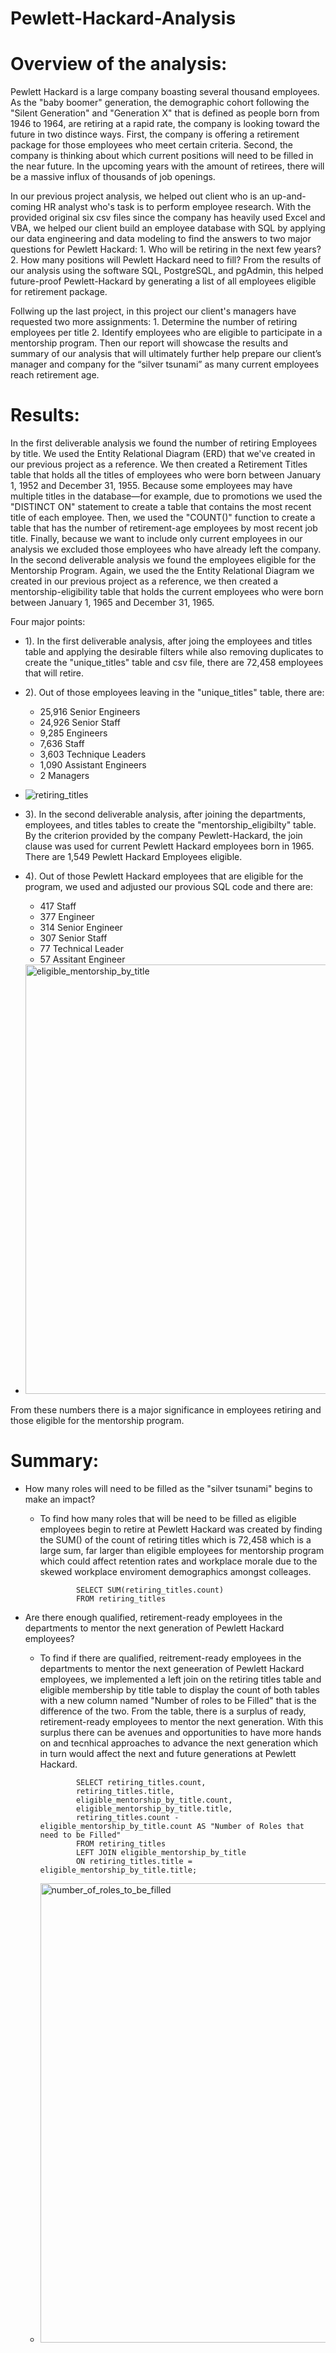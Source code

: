 # Pewlett-Hackard-Analysis

# Overview of the analysis:
Pewlett Hackard is a large company boasting several thousand employees. As the "baby boomer" generation, the demographic cohort following the "Silent Generation" and "Generation X" that is defined as people born from 1946 to 1964, are retiring at a rapid rate, the company is looking toward the future in two distince ways. First, the company is offering a retirement package for those employees who meet certain criteria. Second, the company is thinking about which current positions will need to be filled in the near future. In the upcoming years with the amount of retirees, there will be a massive influx of thousands of job openings. 

In our previous project analysis, we helped out client who is an up-and-coming HR analyst who's task is to perform employee research. With the provided original six csv files since the company has heavily used Excel and VBA, we helped our client build an employee database with SQL by applying our data engineering and data modeling to find the answers to two major questions for Pewlett Hackard:
    1. Who will be retiring in the next few years?
    2. How many positions will Pewlett Hackard need to fill?
From the results of our analysis using the software SQL, PostgreSQL, and pgAdmin, this helped future-proof Pewlett-Hackard by generating a list of all employees eligible for retirement package. 

Follwing up the last project, in this project our client's managers have requested two more assignments:
    1. Determine the number of retiring employees per title
    2. Identify employees who are eligible to participate in a mentorship program. 
Then our report will showcase the results and summary of our analysis that will ultimately further help prepare our client’s manager and company for the “silver tsunami” as many current employees reach retirement age.

# Results:
In the first deliverable analysis we found the number of retiring Employees by title. We used the Entity Relational Diagram (ERD) that we've created in our previous project as a reference. We then created a Retirement Titles table that holds all the titles of employees who were born between January 1, 1952 and December 31, 1955.
Because some employees may have multiple titles in the database—for example, due to promotions we used the "DISTINCT ON" statement to create a table that contains the most recent title of each employee. Then,  we used the "COUNT()" function to create a table that has the number of retirement-age employees by most recent job title. Finally, because we want to include only current employees in our analysis we excluded those employees who have already left the company.
In the second deliverable analysis we found the employees eligible for the Mentorship Program. Again, we used the the Entity Relational Diagram we created in our previous project as a reference, we then created a mentorship-eligibility table that holds the current employees who were born between January 1, 1965 and December 31, 1965.

Four major points:
   - 1). In the first deliverable analysis, after joing the employees and titles table and applying the desirable filters while also removing duplicates to create the "unique_titles" table and csv file, there are 72,458 employees that will retire. 
   - 2). Out of those employees leaving in the "unique_titles" table, there are:
      - 25,916 Senior Engineers
      - 24,926 Senior Staff
      - 9,285 Engineers
      - 7,636 Staff
      - 3,603 Technique Leaders
      - 1,090 Assistant Engineers
      - 2 Managers
   - ![retiring_titles](https://user-images.githubusercontent.com/107281474/182479236-c9f39549-c1c7-4fe9-b26c-fa7ab2c9673b.png)

   - 3). In the second deliverable analysis, after joining the departments, employees, and titles tables to create the "mentorship_eligibilty" table. By the criterion provided by the company Pewlett-Hackard, the join clause was used for current Pewlett Hackard employees born in 1965. There are 1,549 Pewlett Hackard Employees eligible. 
   - 4). Out of those Pewlett Hackard employees that are eligible for the program, we used and adjusted our provious SQL code and there are:
      - 417 Staff
      - 377 Engineer 
      - 314 Senior Engineer
      - 307 Senior Staff
      - 77 Technical Leader
      - 57 Assitant Engineer 

   - <img width="687" alt="eligible_mentorship_by_title" src="https://user-images.githubusercontent.com/107281474/182479826-333dd840-b221-4c67-8d62-14a1fcf63882.png">


From these numbers there is a major significance in employees retiring and those eligible for the mentorship program.

# Summary: 
- How many roles will need to be filled as the "silver tsunami" begins to make an impact?
  - To find how many roles that will be need to be filled as eligible employees begin to retire at Pewlett Hackard was created by finding the SUM() of the count of retiring titles which is 72,458 which is a large sum, far larger than eligible employees for mentorship program which could affect retention rates and workplace morale due to the skewed workplace enviroment demographics amongst colleages. 
            
                SELECT SUM(retiring_titles.count)
                FROM retiring_titles

- Are there enough qualified, retirement-ready employees in the departments to mentor the next generation of Pewlett Hackard employees?
  - To find if there are qualified, reitrement-ready employees in the departments to mentor the next geneeration of Pewlett Hackard employees, we implemented a left join on the retiring titles table and eligible membership by title table to display the count of both tables with a new column named "Number of roles to be Filled" that is the difference of the two. From the table, there is a surplus of ready, retirement-ready employees to mentor the next generation. With this surplus there can be avenues and opportunities to have more hands on and tecnhical approaches to advance the next generation which in turn would affect the next and future generations at Pewlett Hackard.
   
                SELECT retiring_titles.count,
            	retiring_titles.title,
            	eligible_mentorship_by_title.count,
	        	eligible_mentorship_by_title.title,
            	retiring_titles.count - eligible_mentorship_by_title.count AS "Number of Roles that need to be Filled"
            	FROM retiring_titles
            	LEFT JOIN eligible_mentorship_by_title
            	ON retiring_titles.title = eligible_mentorship_by_title.title;

   - <img width="735" alt="number_of_roles_to_be_filled" src="https://user-images.githubusercontent.com/107281474/182501536-e9312ec7-ad7b-451c-9325-618c6d51f0f1.png">
